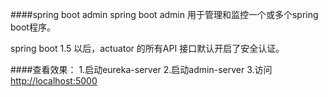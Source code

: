####spring boot admin
spring boot admin 用于管理和监控一个或多个spring boot程序。

spring boot 1.5 以后，actuator 的所有API 接口默认开启了安全认证。

####查看效果：
1.启动eureka-server
2.启动admin-server
3.访问[http://localhost:5000](即看到效果)